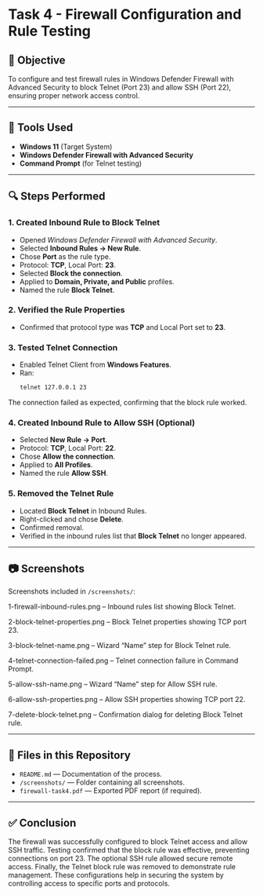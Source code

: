 # Task 4 - Firewall Configuration and Rule Testing

## 🎯 Objective
To configure and test firewall rules in Windows Defender Firewall with Advanced Security to block Telnet (Port 23) and allow SSH (Port 22), ensuring proper network access control.

---

## 🧰 Tools Used
- **Windows 11** (Target System)
- **Windows Defender Firewall with Advanced Security**
- **Command Prompt** (for Telnet testing)

---

## 🔍 Steps Performed

### 1. Created Inbound Rule to Block Telnet
- Opened *Windows Defender Firewall with Advanced Security*.
- Selected **Inbound Rules → New Rule**.
- Chose **Port** as the rule type.
- Protocol: **TCP**, Local Port: **23**.
- Selected **Block the connection**.
- Applied to **Domain, Private, and Public** profiles.
- Named the rule **Block Telnet**.

### 2. Verified the Rule Properties
- Confirmed that protocol type was **TCP** and Local Port set to **23**.

### 3. Tested Telnet Connection
- Enabled Telnet Client from **Windows Features**.
- Ran:
  ```cmd
  telnet 127.0.0.1 23

The connection failed as expected, confirming that the block rule worked.

### 4. Created Inbound Rule to Allow SSH (Optional)
- Selected **New Rule → Port**.
- Protocol: **TCP**, Local Port: **22**.
- Chose **Allow the connection**.
- Applied to **All Profiles**.
- Named the rule **Allow SSH**.

### 5. Removed the Telnet Rule
- Located **Block Telnet** in Inbound Rules.
- Right-clicked and chose **Delete**.
- Confirmed removal.
- Verified in the inbound rules list that **Block Telnet** no longer appeared.

---

## 📷 Screenshots
Screenshots included in `/screenshots/`:

1-firewall-inbound-rules.png – Inbound rules list showing Block Telnet.

2-block-telnet-properties.png – Block Telnet properties showing TCP port 23.

3-block-telnet-name.png – Wizard “Name” step for Block Telnet rule.

4-telnet-connection-failed.png – Telnet connection failure in Command Prompt.

5-allow-ssh-name.png – Wizard “Name” step for Allow SSH rule.

6-allow-ssh-properties.png – Allow SSH properties showing TCP port 22.

7-delete-block-telnet.png – Confirmation dialog for deleting Block Telnet rule.

---

## 📄 Files in this Repository
- `README.md` — Documentation of the process.
- `/screenshots/` — Folder containing all screenshots.
- `firewall-task4.pdf` — Exported PDF report (if required).

---

## ✅ Conclusion
The firewall was successfully configured to block Telnet access and allow SSH traffic. Testing confirmed that the block rule was effective, preventing connections on port 23. The optional SSH rule allowed secure remote access. Finally, the Telnet block rule was removed to demonstrate rule management. These configurations help in securing the system by controlling access to specific ports and protocols.
